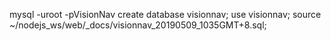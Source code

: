 
mysql -uroot -pVisionNav
create database visionnav;
use visionnav;
source  ~/nodejs_ws/web/_docs/visionnav_20190509_1035GMT+8.sql;



